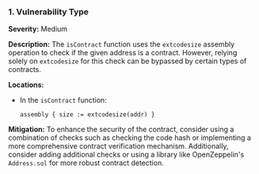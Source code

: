 ### 1. **Vulnerability Type**

**Severity:**
Medium

**Description:**
The `isContract` function uses the `extcodesize` assembly operation to check if the given address is a contract. However, relying solely on `extcodesize` for this check can be bypassed by certain types of contracts.

**Locations:**

- In the `isContract` function:
  ```solidity
  assembly { size := extcodesize(addr) }
  ```

**Mitigation:**
To enhance the security of the contract, consider using a combination of checks such as checking the code hash or implementing a more comprehensive contract verification mechanism. Additionally, consider adding additional checks or using a library like OpenZeppelin's `Address.sol` for more robust contract detection.
